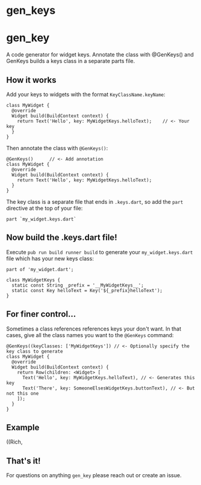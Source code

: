 # gen_keys

# gen_key

A code generator for widget keys. Annotate the class with @GenKeys() and GenKeys builds a keys class in a separate parts file.

## How it works

Add your keys to widgets with the format `KeyClassName.keyName`:

    class MyWidget {
      @override
      Widget build(BuildContext context) {
        return Text('Hello', key: MyWidgetKeys.helloText);    // <- Your key
      }
    }

Then annotate the class with `@GenKeys()`:

    @GenKeys()      // <- Add annotation
    class MyWidget {
      @override
      Widget build(BuildContext context) {
        return Text('Hello', key: MyWidgetKeys.helloText);
      }
    }

The key class is a separate file that ends in `.keys.dart`, so add the `part` directive at the top of your file:

    part `my_widget.keys.dart`

## Now build the .keys.dart file!

Execute `pub run build runner build` to generate your `my_widget.keys.dart` file which has your new keys class:

    part of 'my_widget.dart';

    class MyWidgetKeys {
      static const String _prefix = '__MyWidgetKeys__';
      static const Key helloText = Key('${_prefix}helloText');
    }

## For finer control...

Sometimes a class references references keys your don't want. In that cases, give all the class names you want to the `@GenKeys` command:

    @GenKeys((keyClasses: ['MyWidgetKeys']) // <- Optionally specify the key class to generate
    class MyWidget {
      @override
      Widget build(BuildContext context) {
        return Row(children: <Widget> [
          Text('Hello', key: MyWidgetKeys.helloText), // <- Generates this key
          Text('There', key: SomeoneElsesWidgetKeys.buttonText), // <- But not this one
        ]);
      }
    }

## Example

((Rich, 
## That's it!

For questions on anything `gen_key` please reach out or create an issue.
